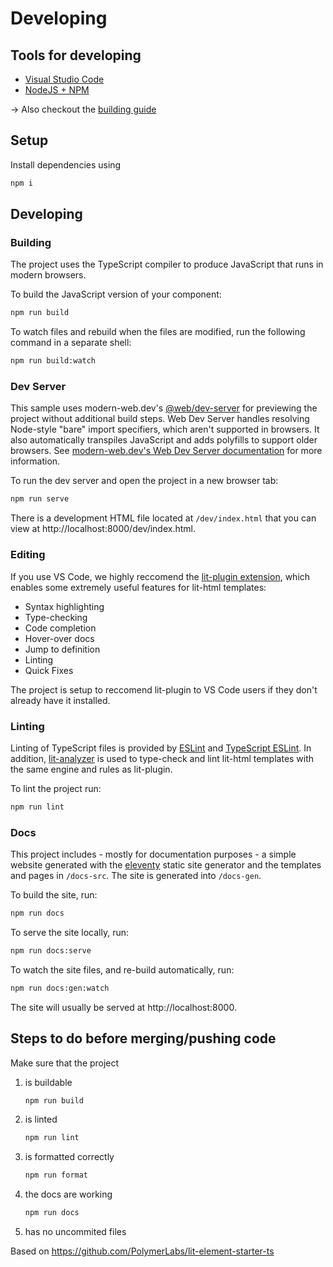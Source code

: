 # Developing
## Tools for developing
* [Visual Studio Code](https://visualstudio.microsoft.com/de/vs/)
* [NodeJS + NPM](https://nodejs.org/en/download/)

→ Also checkout the [building guide](Building.md)


## Setup
Install dependencies using
```bash
npm i
```

## Developing

### Building
The project uses the TypeScript compiler to produce JavaScript that runs in modern browsers.

To build the JavaScript version of your component:
```bash
npm run build
```

To watch files and rebuild when the files are modified, run the following command in a separate shell:
```bash
npm run build:watch
```

### Dev Server

This sample uses modern-web.dev's [@web/dev-server](https://www.npmjs.com/package/@web/dev-server) for previewing the project without additional build steps. Web Dev Server handles resolving Node-style "bare" import specifiers, which aren't supported in browsers. It also automatically transpiles JavaScript and adds polyfills to support older browsers. See [modern-web.dev's Web Dev Server documentation](https://modern-web.dev/docs/dev-server/overview/) for more information.

To run the dev server and open the project in a new browser tab:

```bash
npm run serve
```

There is a development HTML file located at `/dev/index.html` that you can view at http://localhost:8000/dev/index.html.

### Editing

If you use VS Code, we highly reccomend the [lit-plugin extension](https://marketplace.visualstudio.com/items?itemName=runem.lit-plugin), which enables some extremely useful features for lit-html templates:

- Syntax highlighting
- Type-checking
- Code completion
- Hover-over docs
- Jump to definition
- Linting
- Quick Fixes

The project is setup to reccomend lit-plugin to VS Code users if they don't already have it installed.

### Linting

Linting of TypeScript files is provided by [ESLint](eslint.org) and [TypeScript ESLint](https://github.com/typescript-eslint/typescript-eslint). In addition, [lit-analyzer](https://www.npmjs.com/package/lit-analyzer) is used to type-check and lint lit-html templates with the same engine and rules as lit-plugin.

To lint the project run:

```bash
npm run lint
```

### Docs
This project includes - mostly for documentation purposes -  a simple website generated with the [eleventy](11ty.dev) static site generator and the templates and pages in `/docs-src`. The site is generated into `/docs-gen`.

To build the site, run:

```bash
npm run docs
```

To serve the site locally, run:

```bash
npm run docs:serve
```

To watch the site files, and re-build automatically, run:

```bash
npm run docs:gen:watch
```

The site will usually be served at http://localhost:8000.


## Steps to do before merging/pushing code
Make sure that the project
1. is buildable
    ```bash
    npm run build
    ```
2. is linted 
    ```bash
    npm run lint
    ```
3. is formatted correctly
    ```bash
    npm run format
    ```
4. the docs are working
    ```bash
    npm run docs
    ```
5. has no uncommited files

Based on https://github.com/PolymerLabs/lit-element-starter-ts
